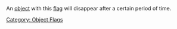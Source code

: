 An [object](:Category:_Objects "wikilink") with this
[flag](:Category:_Object_Flags "wikilink") will disappear after a
certain period of time.

[Category: Object Flags](Category:_Object_Flags "wikilink")
